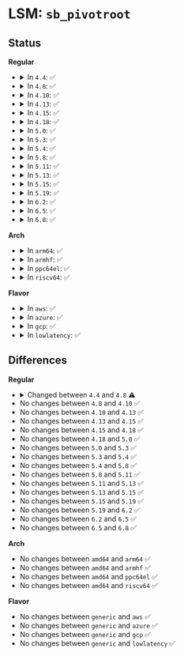 # LSM: <code>sb_pivotroot</code>

## Status
<b>Regular</b>
<ul>
<li>
<details>
<summary>In <code>4.4</code>: ✅</summary>

```c
int security_sb_pivotroot(struct path *old_path, struct path *new_path);
```
</details>
</li>
<li>
<details>
<summary>In <code>4.8</code>: ✅</summary>

```c
int security_sb_pivotroot(const struct path *old_path, const struct path *new_path);
```
</details>
</li>
<li>
<details>
<summary>In <code>4.10</code>: ✅</summary>

```c
int security_sb_pivotroot(const struct path *old_path, const struct path *new_path);
```
</details>
</li>
<li>
<details>
<summary>In <code>4.13</code>: ✅</summary>

```c
int security_sb_pivotroot(const struct path *old_path, const struct path *new_path);
```
</details>
</li>
<li>
<details>
<summary>In <code>4.15</code>: ✅</summary>

```c
int security_sb_pivotroot(const struct path *old_path, const struct path *new_path);
```
</details>
</li>
<li>
<details>
<summary>In <code>4.18</code>: ✅</summary>

```c
int security_sb_pivotroot(const struct path *old_path, const struct path *new_path);
```
</details>
</li>
<li>
<details>
<summary>In <code>5.0</code>: ✅</summary>

```c
int security_sb_pivotroot(const struct path *old_path, const struct path *new_path);
```
</details>
</li>
<li>
<details>
<summary>In <code>5.3</code>: ✅</summary>

```c
int security_sb_pivotroot(const struct path *old_path, const struct path *new_path);
```
</details>
</li>
<li>
<details>
<summary>In <code>5.4</code>: ✅</summary>

```c
int security_sb_pivotroot(const struct path *old_path, const struct path *new_path);
```
</details>
</li>
<li>
<details>
<summary>In <code>5.8</code>: ✅</summary>

```c
int security_sb_pivotroot(const struct path *old_path, const struct path *new_path);
```
</details>
</li>
<li>
<details>
<summary>In <code>5.11</code>: ✅</summary>

```c
int security_sb_pivotroot(const struct path *old_path, const struct path *new_path);
```
</details>
</li>
<li>
<details>
<summary>In <code>5.13</code>: ✅</summary>

```c
int security_sb_pivotroot(const struct path *old_path, const struct path *new_path);
```
</details>
</li>
<li>
<details>
<summary>In <code>5.15</code>: ✅</summary>

```c
int security_sb_pivotroot(const struct path *old_path, const struct path *new_path);
```
</details>
</li>
<li>
<details>
<summary>In <code>5.19</code>: ✅</summary>

```c
int security_sb_pivotroot(const struct path *old_path, const struct path *new_path);
```
</details>
</li>
<li>
<details>
<summary>In <code>6.2</code>: ✅</summary>

```c
int security_sb_pivotroot(const struct path *old_path, const struct path *new_path);
```
</details>
</li>
<li>
<details>
<summary>In <code>6.5</code>: ✅</summary>

```c
int security_sb_pivotroot(const struct path *old_path, const struct path *new_path);
```
</details>
</li>
<li>
<details>
<summary>In <code>6.8</code>: ✅</summary>

```c
int security_sb_pivotroot(const struct path *old_path, const struct path *new_path);
```
</details>
</li>
</ul>
<b>Arch</b>
<ul>
<li>
<details>
<summary>In <code>arm64</code>: ✅</summary>

```c
int security_sb_pivotroot(const struct path *old_path, const struct path *new_path);
```
</details>
</li>
<li>
<details>
<summary>In <code>armhf</code>: ✅</summary>

```c
int security_sb_pivotroot(const struct path *old_path, const struct path *new_path);
```
</details>
</li>
<li>
<details>
<summary>In <code>ppc64el</code>: ✅</summary>

```c
int security_sb_pivotroot(const struct path *old_path, const struct path *new_path);
```
</details>
</li>
<li>
<details>
<summary>In <code>riscv64</code>: ✅</summary>

```c
int security_sb_pivotroot(const struct path *old_path, const struct path *new_path);
```
</details>
</li>
</ul>
<b>Flavor</b>
<ul>
<li>
<details>
<summary>In <code>aws</code>: ✅</summary>

```c
int security_sb_pivotroot(const struct path *old_path, const struct path *new_path);
```
</details>
</li>
<li>
<details>
<summary>In <code>azure</code>: ✅</summary>

```c
int security_sb_pivotroot(const struct path *old_path, const struct path *new_path);
```
</details>
</li>
<li>
<details>
<summary>In <code>gcp</code>: ✅</summary>

```c
int security_sb_pivotroot(const struct path *old_path, const struct path *new_path);
```
</details>
</li>
<li>
<details>
<summary>In <code>lowlatency</code>: ✅</summary>

```c
int security_sb_pivotroot(const struct path *old_path, const struct path *new_path);
```
</details>
</li>
</ul>

## Differences
<b>Regular</b>
<ul>
<li>
<details>
<summary>Changed between <code>4.4</code> and <code>4.8</code> ⚠️</summary>
<ul>
<li>
<b>Param type changed. </b>
<code>struct path *old_path</code> ➡️ <code>const struct path *old_path</code>
</li>
<li>
<b>Param type changed. </b>
<code>struct path *new_path</code> ➡️ <code>const struct path *new_path</code>
</li>
</ul>
</details>
</li>
<li>
No changes between <code>4.8</code> and <code>4.10</code> ✅
</li>
<li>
No changes between <code>4.10</code> and <code>4.13</code> ✅
</li>
<li>
No changes between <code>4.13</code> and <code>4.15</code> ✅
</li>
<li>
No changes between <code>4.15</code> and <code>4.18</code> ✅
</li>
<li>
No changes between <code>4.18</code> and <code>5.0</code> ✅
</li>
<li>
No changes between <code>5.0</code> and <code>5.3</code> ✅
</li>
<li>
No changes between <code>5.3</code> and <code>5.4</code> ✅
</li>
<li>
No changes between <code>5.4</code> and <code>5.8</code> ✅
</li>
<li>
No changes between <code>5.8</code> and <code>5.11</code> ✅
</li>
<li>
No changes between <code>5.11</code> and <code>5.13</code> ✅
</li>
<li>
No changes between <code>5.13</code> and <code>5.15</code> ✅
</li>
<li>
No changes between <code>5.15</code> and <code>5.19</code> ✅
</li>
<li>
No changes between <code>5.19</code> and <code>6.2</code> ✅
</li>
<li>
No changes between <code>6.2</code> and <code>6.5</code> ✅
</li>
<li>
No changes between <code>6.5</code> and <code>6.8</code> ✅
</li>
</ul>
<b>Arch</b>
<ul>
<li>
No changes between <code>amd64</code> and <code>arm64</code> ✅
</li>
<li>
No changes between <code>amd64</code> and <code>armhf</code> ✅
</li>
<li>
No changes between <code>amd64</code> and <code>ppc64el</code> ✅
</li>
<li>
No changes between <code>amd64</code> and <code>riscv64</code> ✅
</li>
</ul>
<b>Flavor</b>
<ul>
<li>
No changes between <code>generic</code> and <code>aws</code> ✅
</li>
<li>
No changes between <code>generic</code> and <code>azure</code> ✅
</li>
<li>
No changes between <code>generic</code> and <code>gcp</code> ✅
</li>
<li>
No changes between <code>generic</code> and <code>lowlatency</code> ✅
</li>
</ul>
